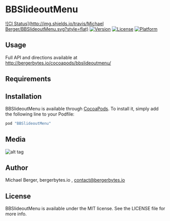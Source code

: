 # BBSlideoutMenu

[![CI Status](http://img.shields.io/travis/Michael Berger/BBSlideoutMenu.svg?style=flat)](https://travis-ci.org/BergerBytes/BBSlideoutMenu)
[![Version](https://img.shields.io/cocoapods/v/BBSlideoutMenu.svg?style=flat)](http://cocoapods.org/pods/BBSlideoutMenu)
[![License](https://img.shields.io/cocoapods/l/BBSlideoutMenu.svg?style=flat)](http://cocoapods.org/pods/BBSlideoutMenu)
[![Platform](https://img.shields.io/cocoapods/p/BBSlideoutMenu.svg?style=flat)](http://cocoapods.org/pods/BBSlideoutMenu)

## Usage

Full API and directions available at http://bergerbytes.io/cocoapods/bbslideoutmenu/

## Requirements

## Installation

BBSlideoutMenu is available through [CocoaPods](http://cocoapods.org). To install
it, simply add the following line to your Podfile:

```ruby
pod "BBSlideoutMenu"
```
## Media

![alt tag](https://bergerbytesco.files.wordpress.com/2016/03/giphy.gif)

## Author

Michael Berger, bergerbytes.io , contact@bergerbytes.io

## License

BBSlideoutMenu is available under the MIT license. See the LICENSE file for more info.
